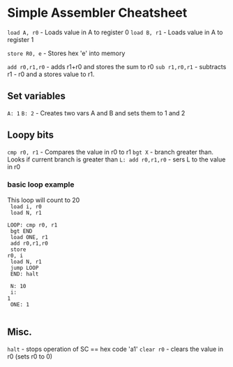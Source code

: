 # Simple Assembler Cheatsheet
```load A, r0``` - Loads value in A to register 0
```load B, r1``` - Loads value in A to register 1

```store R0, e``` - Stores hex 'e' into memory


```add r0,r1,r0``` - adds r1+r0 and stores the sum to r0 
```sub r1,r0,r1``` - subtracts r1 - r0 and a stores value to r1. 

## Set variables
```A: 1``` ```B: 2``` - Creates two vars A and B and sets them to 1 and 2

## Loopy bits
```cmp r0, r1``` - Compares the value in r0 to r1
```bgt X``` - branch greater than. Looks if current branch is greater than
```L: add r0,r1,r0``` - sers L to the value in r0

### basic loop example
This loop will count to 20<br>
<code>
load i, r0 <br>
load N, r1<br>
LOOP:  cmp r0, r1<br>
       bgt END<br>
       load ONE, r1<br>
       add r0,r1,r0<br>
       store r0, i<br>
       load N, r1<br>
       jump LOOP<br>
END:   halt<br>
<br>
N:     10<br>
i:     1<br>
ONE:   1<br>
</code>
## Misc.
```halt``` - stops operation of SC == hex code 'a1'
```clear r0``` - clears the value in r0 (sets r0 to 0)